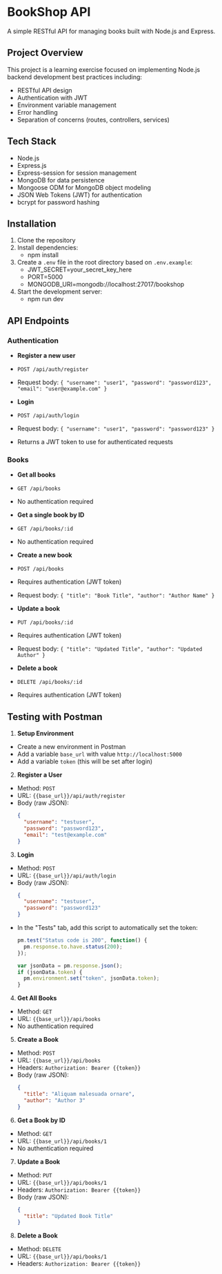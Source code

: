# BookShop API

A simple RESTful API for managing books built with Node.js and Express.

## Project Overview

This project is a learning exercise focused on implementing Node.js backend development best practices including:

- RESTful API design
- Authentication with JWT
- Environment variable management
- Error handling
- Separation of concerns (routes, controllers, services)

## Tech Stack

- Node.js
- Express.js
- Express-session for session management
- MongoDB for data persistence
- Mongoose ODM for MongoDB object modeling
- JSON Web Tokens (JWT) for authentication
- bcrypt for password hashing


## Installation

1. Clone the repository
2. Install dependencies: 
   - npm install
3. Create a `.env` file in the root directory based on `.env.example`:
   - JWT_SECRET=your_secret_key_here
   - PORT=5000
   - MONGODB_URI=mongodb://localhost:27017/bookshop
4. Start the development server: 
   - npm run dev


## API Endpoints

### Authentication

- **Register a new user**
- `POST /api/auth/register`
- Request body: `{ "username": "user1", "password": "password123", "email": "user@example.com" }`

- **Login**
- `POST /api/auth/login`
- Request body: `{ "username": "user1", "password": "password123" }`
- Returns a JWT token to use for authenticated requests

### Books

- **Get all books**
- `GET /api/books`
- No authentication required

- **Get a single book by ID**
- `GET /api/books/:id`
- No authentication required

- **Create a new book**
- `POST /api/books`
- Requires authentication (JWT token)
- Request body: `{ "title": "Book Title", "author": "Author Name" }`

- **Update a book**
- `PUT /api/books/:id`
- Requires authentication (JWT token)
- Request body: `{ "title": "Updated Title", "author": "Updated Author" }`

- **Delete a book**
- `DELETE /api/books/:id`
- Requires authentication (JWT token)

## Testing with Postman

1. **Setup Environment**
- Create a new environment in Postman
- Add a variable `base_url` with value `http://localhost:5000`
- Add a variable `token` (this will be set after login)

2. **Register a User**
- Method: `POST`
- URL: `{{base_url}}/api/auth/register`
- Body (raw JSON):
  ```json
  {
    "username": "testuser",
    "password": "password123",
    "email": "test@example.com"
  }
  ```

3. **Login**
- Method: `POST`
- URL: `{{base_url}}/api/auth/login`
- Body (raw JSON):
  ```json
  {
    "username": "testuser",
    "password": "password123"
  }
  ```
- In the "Tests" tab, add this script to automatically set the token:
  ```javascript
  pm.test("Status code is 200", function() {
    pm.response.to.have.status(200);
  });
  
  var jsonData = pm.response.json();
  if (jsonData.token) {
    pm.environment.set("token", jsonData.token);
  }
  ```

4. **Get All Books**
- Method: `GET`
- URL: `{{base_url}}/api/books`
- No authentication required

5. **Create a Book**
- Method: `POST`
- URL: `{{base_url}}/api/books`
- Headers: `Authorization: Bearer {{token}}`
- Body (raw JSON):
  ```json
  {
    "title": "Aliquam malesuada ornare",
    "author": "Author 3"
  }
  ```

6. **Get a Book by ID**
- Method: `GET`
- URL: `{{base_url}}/api/books/1`
- No authentication required

7. **Update a Book**
- Method: `PUT`
- URL: `{{base_url}}/api/books/1`
- Headers: `Authorization: Bearer {{token}}`
- Body (raw JSON):
  ```json
  {
    "title": "Updated Book Title"
  }
  ```

8. **Delete a Book**
- Method: `DELETE`
- URL: `{{base_url}}/api/books/1`
- Headers: `Authorization: Bearer {{token}}`



